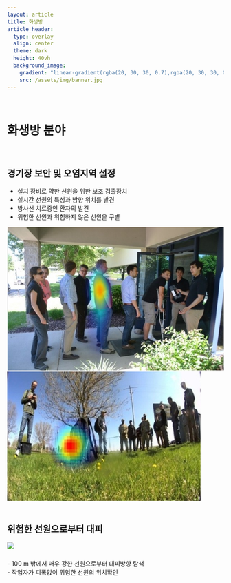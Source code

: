 ```yaml
---
layout: article
title: 화생방
article_header:
  type: overlay
  align: center
  theme: dark
  height: 40vh
  background_image:
    gradient: "linear-gradient(rgba(20, 30, 30, 0.7),rgba(20, 30, 30, 0.7))"
    src: /assets/img/banner.jpg
---
```


<style>
@media (max-width: 700px) {
  .item {
    flex-direction: column;
  }
</style>
<br>

# 화생방 분야

<br>

## 경기장 보안 및 오염지역 설정

- 설치 장비로 약한 선원을 위한 보조 검출장치
- 실시간 선원의 특성과 방향 위치를 발견
- 방사선 치료중인 환자의 발견
- 위험한 선원과 위험하지 않은 선원을 구별

<div class="item">
<div class="item__image">
    <img class="image image--xl" src="/assets/img/cbrn1.jpg"/>
  </div>
  <div class="item__image">
    <img class="image image--xl" src="/assets/img/cbrn2.jpg"/>
  </div>
  </div>

<br>

## 위험한 선원으로부터 대피

<div class="item">
  <div class="item__image">
    <img class="image image--lg" src="/assets/img/waste3.jpg"/>
  </div>
  <div class="item__content">
    <div class="item__header">
      <h4></h4>
    </div>
    <div class="item__description">
      <p>- 100 m 밖에서 매우 강한 선원으로부터 대피방향 탐색<br>
- 작업자가 피폭없이 위험한 선원의 위치확인</p>
    </div>
  </div>
</div>
